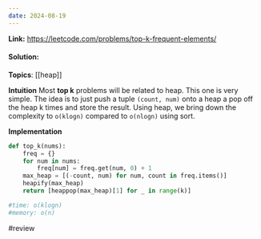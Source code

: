 ```yaml
---
date: 2024-08-19
---
```

**Link:** https://leetcode.com/problems/top-k-frequent-elements/
#### Solution:

**Topics**: [[heap]]

**Intuition**
Most **top k** problems will be related to heap. This one is very simple. The idea is to just push a tuple `(count, num)` onto a heap a pop off the heap k times and store the result. Using heap, we bring down the complexity to `o(klogn)` compared to `o(nlogn)` using sort. 

**Implementation**
```python
def top_k(nums):
	freq = {}
	for num in nums:
		freq[num] = freq.get(num, 0) + 1
	max_heap = [(-count, num) for num, count in freq.items()]
	heapify(max_heap)
	return [heappop(max_heap)[1] for _ in range(k)]

#time: o(klogn)
#memory: o(n)
```

#review 


